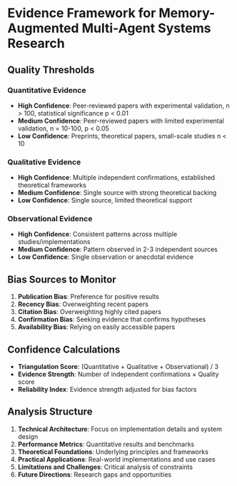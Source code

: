 # Evidence Framework for Memory-Augmented Multi-Agent Systems Research

## Quality Thresholds

### Quantitative Evidence
- **High Confidence**: Peer-reviewed papers with experimental validation, n > 100, statistical significance p < 0.01
- **Medium Confidence**: Peer-reviewed papers with limited experimental validation, n = 10-100, p < 0.05
- **Low Confidence**: Preprints, theoretical papers, small-scale studies n < 10

### Qualitative Evidence
- **High Confidence**: Multiple independent confirmations, established theoretical frameworks
- **Medium Confidence**: Single source with strong theoretical backing
- **Low Confidence**: Single source, limited theoretical support

### Observational Evidence
- **High Confidence**: Consistent patterns across multiple studies/implementations
- **Medium Confidence**: Pattern observed in 2-3 independent sources
- **Low Confidence**: Single observation or anecdotal evidence

## Bias Sources to Monitor

1. **Publication Bias**: Preference for positive results
2. **Recency Bias**: Overweighting recent papers
3. **Citation Bias**: Overweighting highly cited papers
4. **Confirmation Bias**: Seeking evidence that confirms hypotheses
5. **Availability Bias**: Relying on easily accessible papers

## Confidence Calculations

- **Triangulation Score**: (Quantitative + Qualitative + Observational) / 3
- **Evidence Strength**: Number of independent confirmations × Quality score
- **Reliability Index**: Evidence strength adjusted for bias factors

## Analysis Structure

1. **Technical Architecture**: Focus on implementation details and system design
2. **Performance Metrics**: Quantitative results and benchmarks
3. **Theoretical Foundations**: Underlying principles and frameworks
4. **Practical Applications**: Real-world implementations and use cases
5. **Limitations and Challenges**: Critical analysis of constraints
6. **Future Directions**: Research gaps and opportunities
